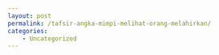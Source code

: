 ```yaml
---
layout: post
permalink: /tafsir-angka-mimpi-melihat-orang-melahirkan/
categories:
    - Uncategorized
---
```


